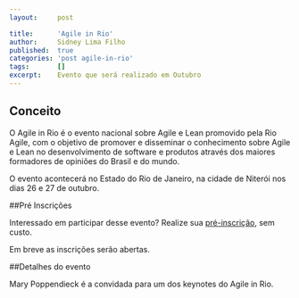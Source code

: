 ```yaml
---
layout:     post

title:      'Agile in Rio'
author:     Sidney Lima Filho
published:  true
categories: 'post agile-in-rio'
tags:       []
excerpt:    Evento que será realizado em Outubro
---
```


## Conceito

O Agile in Rio é o evento nacional sobre Agile e Lean promovido pela Rio Agile, com o objetivo de promover e disseminar o conhecimento sobre Agile e Lean no desenvolvimento de software e produtos através dos maiores formadores de opiniões do Brasil e do mundo.

O evento acontecerá no Estado do Rio de Janeiro, na cidade de Niterói nos dias 26 e 27 de outubro.


##Pré Inscrições

Interessado em participar desse evento? Realize sua [pré-inscrição][preinscricao], sem custo.

Em breve as inscrições serão abertas.

[preinscricao]: http://www.eventbrite.com/event/5351787340/?ref=enivtefor001&utm_source=site_rioAgile&utm_media=site&utm_compaign=inviteformalv2&utm_term=readmore&invite=null

##Detalhes do evento

Mary Poppendieck é a convidada para um dos keynotes do Agile in Rio.


